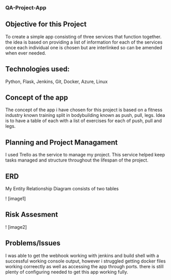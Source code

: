 ### QA-Project-App
## Objective for this Project

To create a simple app consisting of three services that function together. the idea is based on providing a list of information for each of the services once each individual one is chosen but are interlinked so can be amended when ever needed.

## Technologies used:

Python, Flask, Jenkins, Git, Docker, Azure, Linux

## Concept of the app

The concept of the app i have chosen for this project is based on a fitness industry known training split in bodybuilding known as push, pull, legs. Idea is to have a table of each with a list of exercises for each of push, pull and legs.

## Planning and Project Managament

I used Trello as the service to manage my project. This service helped keep tasks managed and structure throughout the lifespan of the project.

## ERD

My Entity Relationship Diagram consists of two tables 


! [image1] 

## Risk Assesment

! [image2] 

## Problems/Issues

I was able to get the webhook working with jenkins and build shell with a successful working console output, however i struggled getting docker files working correectly as well as accessing the app through ports. there is still plenty of configuring needed to get this app working fully. 

